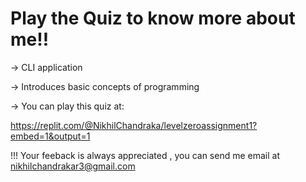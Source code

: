 # Play the Quiz to know more about me!!

-> CLI application

-> Introduces basic concepts of programming

-> You can play this quiz at:

https://replit.com/@NikhilChandraka/levelzeroassignment1?embed=1&output=1

!!! Your feeback is always appreciated , you can send me email at nikhilchandrakar3@gmail.com
